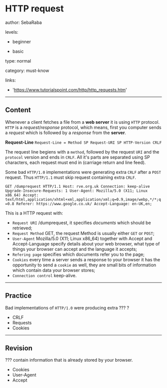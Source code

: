 # HTTP request
author: SebaRaba

levels:

  - beginner

  - basic

type: normal

category: must-know

links:

  - 'https://www.tutorialspoint.com/http/http_requests.htm'

---
## Content

Whenever a client fetches a file from a **web server** it is using `HTTP` protocol. `HTTP` is a *request*/*response* protocol, which means, first you computer sends a *request* which is followed by a *response* from the **server**.

**Request-Line**
`Request-Line = Method SP Request-URI SP HTTP-Version CRLF`

The request line begiens with a `method`, followed by the request `URI` and the `protocol` version and ends in `CRLF`. All it's parts are separated using SP characters, each request must end in <CR><LF>(carriage return and line feed).

Some bad `HTTP/1.0` implementations were generating extra `CRLF` after a `POST` request. Thus `HTTP/1.1` must skip request containing extra `CRLF`.

`GET /dumprequest HTTP/1.1
Host: rve.org.uk
Connection: keep-alive
Upgrade-Insecure-Requests: 1
User-Agent: Mozilla/5.0 (X11; Linux x86_64)
Accept: text/html,application/xhtml+xml,application/xml;q=0.9,image/webp,*/*;q=0.8
Referer: https://www.google.co.uk/
Accept-Language: en-UK,en;`

This is a HTTP request with:

- `Request URI` /dumprequest, it specifies *documents* which should be retrieved;
- `Request Method` GET, the request Method is usually either `GET` or `POST`;
- `User-Agent` Mozilla/5.0 (X11; Linux x86_64) together with Accept and Accept-Language specify details about your web browser, what type of things your browser can accept and the language it accepts;
- `Refering page` specifies which documents refer you to the page;
- `Cookies` every time a server sends a response to your browser it has the opportunity to send a `cookie` as well, they are small bits of information which contain data your browser stores;
- `Connection control` keep-alive.


---
## Practice

Bad implementations of `HTTP/1.0` were producing extra ???
?

* CRLF
* Requests
* Cookies

---
## Revision

??? contain information that is already stored by your browser.

* Cookies
* User-Agent
* Accept
